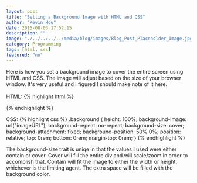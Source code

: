 ```yaml
---
layout: post
title: "Setting a Background Image with HTML and CSS"
author: "Kevin Hou"
date: 2015-08-03 17:52:15
description: ""
image: "./../../../../media/blog/images/Blog_Post_Placeholder_Image.jpg"
category: Programming
tags: [html, css]
featured: "no"
---
```

Here is how you set a background image to cover the entire screen using HTML and CSS. The image will adjust based on the size of your browser window. It's very useful and I figured I should make note of it here.
<br />
<br />
HTML:
{% highlight html %}
<div class="background">
</div>
{% endhighlight %}

CSS:
{% highlight css %}
.background {
    height: 100%;
    background-image: url("imageURL");
    background-repeat: no-repeat;
    background-size: cover;
    background-attachment: fixed;
    background-position: 50% 0%;
    position: relative;
    top: 0rem;
    bottom: 0rem;
    margin-top: 0rem;
}
{% endhighlight %}
 
The background-size trait is uniqe in that the values I used were either contain or cover. Cover will fill the entire div and will scale/zoom in order to accomplish that. Contain will fit the image to either the width or height, whichever is the limiting agent. The extra space will be filled with the background color.
